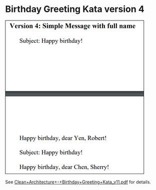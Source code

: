 # Birthday Greeting Kata version 4
![img.png](img.png)

See [Clean+Architecture+-+Birthday+Greeting+Kata_v11.pdf](Clean+Architecture+-+Birthday+Greeting+Kata_v11.pdf) for details.